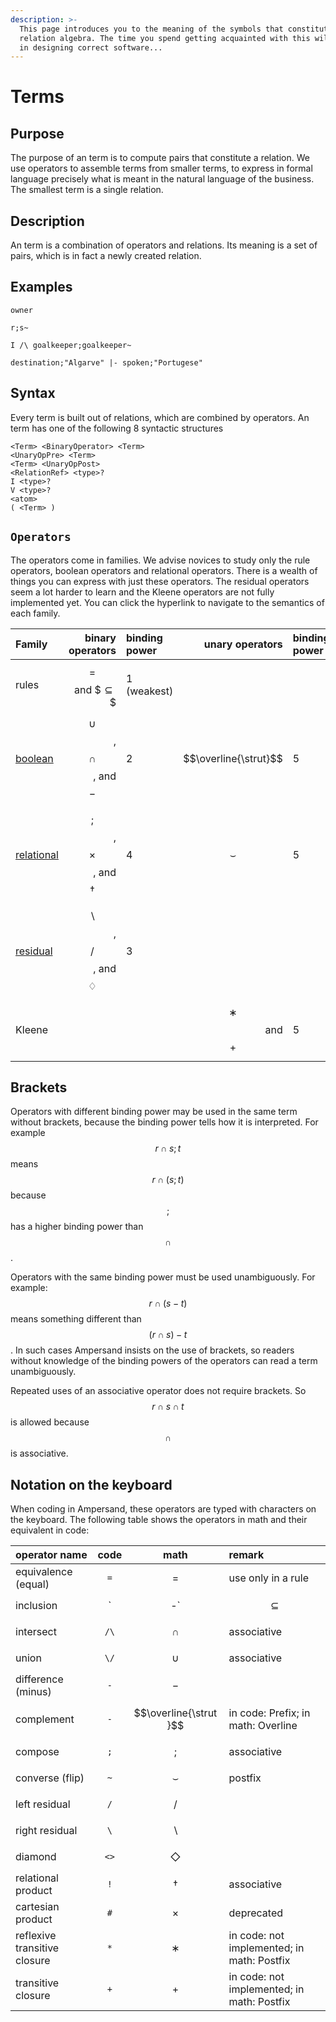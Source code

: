 ```yaml
---
description: >-
  This page introduces you to the meaning of the symbols that constitute
  relation algebra. The time you spend getting acquainted with this will pay off
  in designing correct software...
---
```


# Terms

## Purpose

The purpose of an term is to compute pairs that constitute a relation. We use operators to assemble terms from smaller terms, to express in formal language precisely what is meant in the natural language of the business. The smallest term is a single relation.

## Description

An term is a combination of operators and relations. Its meaning is a set of pairs, which is in fact a newly created relation.

## Examples

`owner`

`r;s~`

`I /\ goalkeeper;goalkeeper~`

`destination;"Algarve" |- spoken;"Portugese"`

## Syntax

Every term is built out of relations, which are combined by operators. An term has one of the following 8 syntactic structures

```text
<Term> <BinaryOperator> <Term>
<UnaryOpPre> <Term>
<Term> <UnaryOpPost>
<RelationRef> <type>?
I <type>?
V <type>?
<atom>
( <Term> )
```

## `Operators`

The operators come in families. We advise novices to study only the rule operators, boolean operators and relational operators. There is a wealth of things you can express with just these operators. The residual operators seem a lot harder to learn and the Kleene operators are not fully implemented yet. You can click the hyperlink to navigate to the semantics of each family.

| Family | binary operators | binding power | unary operators | binding power |
| :--- | ---: | :--- | ---: | :--- |
| rules | $$=$$ and $$\subseteq\$$ | 1 \(weakest\) |  |  |
| [boolean](semantics-in-logic/boolean-operators.md) | $$\cup$$, $$\cap$$, and $$-$$ | 2 | $$\overline{\strut}$$ | 5 |
| [relational](semantics-in-logic/relational-operators.md) | $$;$$, $$\times$$, and $$\dagger$$ | 4 | $$\smallsmile$$ | 5 |
| [residual](semantics-in-logic/residual-operators.md) | $$\backslash$$, $$/$$, and $$♢$$ | 3 |  |  |
| Kleene |  |  | $$∗$$ and $$+$$ | 5 |

## Brackets

Operators with different binding power may be used in the same term without brackets, because the binding power tells how it is interpreted. For example $$r\cap s;t$$ means $$r\cap(s;t)$$ because $$;$$ has a higher binding power than $$\cap$$.

Operators with the same binding power must be used unambiguously. For example: $$r\cap(s-t)$$ means something different than $$(r\cap s)-t$$. In such cases Ampersand insists on the use of brackets, so readers without knowledge of the binding powers of the operators can read a term unambiguously.

Repeated uses of an associative operator does not require brackets. So $$r\cap s \cap t$$ is allowed because $$\cap$$ is associative.

## Notation on the keyboard

When coding in Ampersand, these operators are typed with characters on the keyboard. The following table shows the operators in math and their equivalent in code:

| operator name | code | math | remark |
| :--- | :---: | :---: | :--- |
| equivalence \(equal\) | `=` | $$=$$ | use only in a rule |
| inclusion | `|-` | $$\subseteq$$ | use only in a rule |
| intersect | `/\` | $$∩$$ | associative |
| union | `\/` | $$∪$$ | associative |
| difference \(minus\) | `-` | $$-$$ |  |
| complement | `-` | $$\overline{\strut }$$ | in code: Prefix; in math: Overline |
| compose | `;` | $$;$$ | associative |
| converse \(flip\) | `~` | $$\smallsmile$$ | postfix |
| left residual | `/` | $$/$$ |  |
| right residual | `\` | $$\backslash$$ |  |
| diamond | `<>` | $$\Diamond$$ |  |
| relational product | `!` | $$\dagger$$ | associative |
| cartesian product | `#` | $$\times$$ | deprecated |
| reflexive transitive closure | `*` | $$∗$$ | in code: not implemented; in math: Postfix |
| transitive closure | `+` | $$+$$ | in code: not implemented; in math: Postfix |

